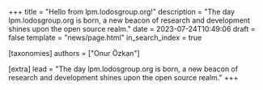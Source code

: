 +++
title = "Hello from lpm.lodosgroup.org!"
description = "The day lpm.lodosgroup.org is born, a new beacon of research and development shines upon the open source realm."
date = 2023-07-24T10:49:06
draft = false
template = "news/page.html"
in_search_index = true

[taxonomies]
authors = ["Onur Özkan"]

[extra]
lead = "The day lpm.lodosgroup.org is born, a new beacon of research and development shines upon the open source realm."
+++
